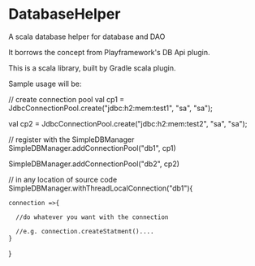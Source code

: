 # DatabaseHelper
A scala database helper for database and DAO 

It borrows the concept from Playframework's DB Api plugin.

This is a scala library, built by Gradle scala plugin. 

Sample usage will be:

  // create connection pool
  val cp1 = JdbcConnectionPool.create("jdbc:h2:mem:test1", "sa", "sa");
  
  val cp2 = JdbcConnectionPool.create("jdbc:h2:mem:test2", "sa", "sa");
  
  // register with the SimpleDBManager
  SimpleDBManager.addConnectionPool("db1", cp1)
  
  SimpleDBManager.addConnectionPool("db2", cp2)
  
  // in any location of source code
  SimpleDBManager.withThreadLocalConnection("db1"){
  
    connection =>{
    
      //do whatever you want with the connection
      
      //e.g. connection.createStatment()....
    }
    
  }
